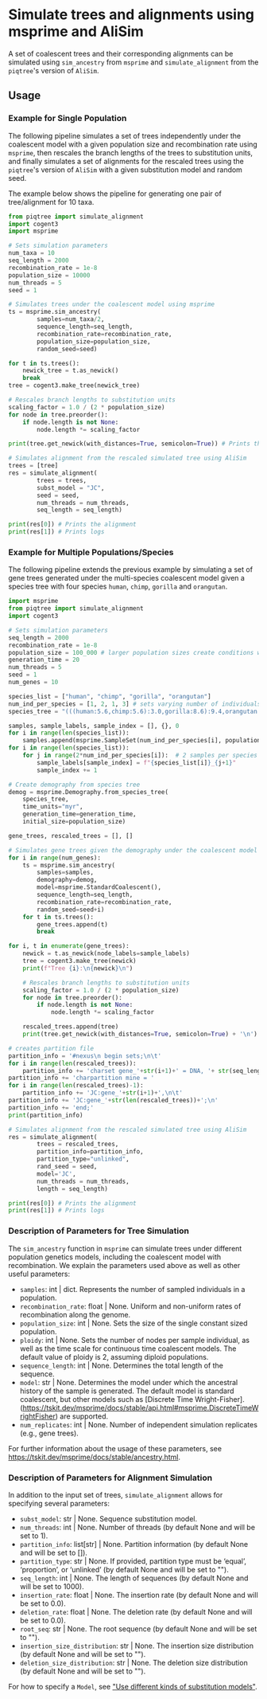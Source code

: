 # Simulate trees and alignments using msprime and AliSim

A set of coalescent trees and their corresponding alignments can be simulated using `sim_ancestry` from `msprime` and `simulate_alignment` from the `piqtree`'s version of `AliSim`.

## Usage

### Example for Single Population

The following pipeline simulates a set of trees independently under the coalescent model with a given population size and recombination rate using `msprime`, then rescales the branch lengths of the trees to substitution units, and finally simulates a set of alignments for the rescaled trees using the `piqtree`'s version of `AliSim` with a given substitution model and random seed.

The example below shows the pipeline for generating one pair of tree/alignment for 10 taxa.

```python
from piqtree import simulate_alignment
import cogent3
import msprime

# Sets simulation parameters
num_taxa = 10
seq_length = 2000
recombination_rate = 1e-8
population_size = 10000
num_threads = 5
seed = 1

# Simulates trees under the coalescent model using msprime
ts = msprime.sim_ancestry(
        samples=num_taxa/2,
        sequence_length=seq_length,
        recombination_rate=recombination_rate,
        population_size=population_size,
        random_seed=seed)

for t in ts.trees():
    newick_tree = t.as_newick()
    break
tree = cogent3.make_tree(newick_tree)

# Rescales branch lengths to substitution units
scaling_factor = 1.0 / (2 * population_size)
for node in tree.preorder():
    if node.length is not None:
        node.length *= scaling_factor

print(tree.get_newick(with_distances=True, semicolon=True)) # Prints the rescaled simulated tree

# Simulates alignment from the rescaled simulated tree using AliSim
trees = [tree]
res = simulate_alignment(
        trees = trees,
        subst_model = "JC",
        seed = seed,
        num_threads = num_threads,
        seq_length = seq_length)

print(res[0]) # Prints the alignment
print(res[1]) # Prints logs

```

### Example for Multiple Populations/Species

The following pipeline extends the previous example by simulating a set of gene trees generated under the multi-species coalescent model given a species tree with four species `human`, `chimp`, `gorilla` and `orangutan`. 


```python
import msprime
from piqtree import simulate_alignment
import cogent3

# Sets simulation parameters
seq_length = 2000
recombination_rate = 1e-8
population_size = 100_000 # larger population sizes create conditions with more gene tree discordance
generation_time = 20
num_threads = 5
seed = 1
num_genes = 10

species_list = ["human", "chimp", "gorilla", "orangutan"]
num_ind_per_species = [1, 2, 1, 3] # sets varying number of individuals per species
species_tree = "(((human:5.6,chimp:5.6):3.0,gorilla:8.6):9.4,orangutan:18.0)"

samples, sample_labels, sample_index = [], {}, 0
for i in range(len(species_list)):
    samples.append(msprime.SampleSet(num_ind_per_species[i], population=species_list[i], time=0))
for i in range(len(species_list)):
    for j in range(2*num_ind_per_species[i]):  # 2 samples per species
        sample_labels[sample_index] = f"{species_list[i]}_{j+1}"
        sample_index += 1

# Create demography from species tree
demog = msprime.Demography.from_species_tree(
    species_tree,
    time_units="myr",
    generation_time=generation_time,
    initial_size=population_size)

gene_trees, rescaled_trees = [], []

# Simulates gene trees given the demography under the coalescent model
for i in range(num_genes):
    ts = msprime.sim_ancestry(
        samples=samples,
        demography=demog,
        model=msprime.StandardCoalescent(),
        sequence_length=seq_length,
        recombination_rate=recombination_rate,
        random_seed=seed+i)
    for t in ts.trees():
        gene_trees.append(t)
        break

for i, t in enumerate(gene_trees):
    newick = t.as_newick(node_labels=sample_labels)
    tree = cogent3.make_tree(newick)
    print(f"Tree {i}:\n{newick}\n")

    # Rescales branch lengths to substitution units
    scaling_factor = 1.0 / (2 * population_size)
    for node in tree.preorder():
        if node.length is not None:
            node.length *= scaling_factor

    rescaled_trees.append(tree)
    print(tree.get_newick(with_distances=True, semicolon=True) + '\n') # Prints the rescaled simulated tree

# creates partition file
partition_info = '#nexus\n begin sets;\n\t'
for i in range(len(rescaled_trees)):
    partition_info += 'charset gene_'+str(i+1)+' = DNA, '+ str(seq_length*i+1) + '-' + str(seq_length*i+seq_length) +';\n\t'
partition_info += 'charpartition mine = '
for i in range(len(rescaled_trees)-1):
    partition_info += 'JC:gene_'+str(i+1)+',\n\t'
partition_info += 'JC:gene_'+str(len(rescaled_trees))+';\n'
partition_info += 'end;'
print(partition_info)

# Simulates alignment from the rescaled simulated tree using AliSim
res = simulate_alignment(
        trees = rescaled_trees,
        partition_info=partition_info,
        partition_type="unlinked",
        rand_seed = seed,
        model='JC',
        num_threads = num_threads,
        length = seq_length)

print(res[0]) # Prints the alignment
print(res[1]) # Prints logs

```

### Description of Parameters for Tree Simulation

The `sim_ancestry` function in `msprime` can simulate trees under different population genetics models, including the coalescent model with recombination. We explain the parameters used above as well as other useful parameters:
- `samples`: int | dict. Represents the number of sampled individuals in a population.
- `recombination_rate`: float | None. Uniform and non-uniform rates of recombination along the genome.
- `population_size`: int | None. Sets the size of the single constant sized population.
- `ploidy`: int | None. Sets the number of nodes per sample individual, as well as the time scale for continuous time coalescent models. The default value of ploidy is 2, assuming diploid populations.
- `sequence_length`: int | None. Determines the total length of the sequence.
- `model`: str | None. Determines the model under which the ancestral history of the sample is generated. The default model is standard coalescent, but other models such as [Discrete Time Wright-Fisher].(https://tskit.dev/msprime/docs/stable/api.html#msprime.DiscreteTimeWrightFisher) are supported.
- `num_replicates`: int | None. Number of independent simulation replicates (e.g., gene trees).

For further information about the usage of these parameters, see https://tskit.dev/msprime/docs/stable/ancestry.html.

### Description of Parameters for Alignment Simulation

In addition to the input set of trees, `simulate_alignment` allows for specifying several parameters:
- `subst_model`: str | None. Sequence substitution model.
- `num_threads`: int | None. Number of threads (by default None and will be set to 1).
- `partition_info`: list[str] | None. Partition information (by default None and will be set to []).
- `partition_type`: str | None. If provided, partition type must be ‘equal’, ‘proportion’, or ‘unlinked’ (by default None and will be set to "").
- `seq_length`: int | None. The length of sequences (by default None and will be set to 1000).
- `insertion_rate`: float | None. The insertion rate (by default None and will be set to 0.0).
- `deletion_rate`: float | None. The deletion rate (by default None and will be set to 0.0).
- `root_seq`: str | None. The root sequence (by default None and will be set to "").
- `insertion_size_distribution`: str | None. The insertion size distribution (by default None and will be set to "").
- `deletion_size_distribution`: str | None. The deletion size distribution (by default None and will be set to "").

For how to specify a `Model`, see ["Use different kinds of substitution models"](using_substitution_models.md).
